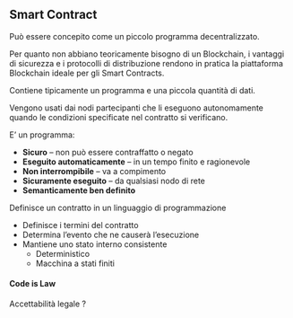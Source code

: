 ## Smart Contract

Può essere concepito come un piccolo programma decentralizzato.

Per quanto non abbiano teoricamente bisogno di un Blockchain, i vantaggi di sicurezza e i protocolli di distribuzione rendono in pratica la piattaforma Blockchain ideale per gli Smart Contracts.

Contiene tipicamente un programma e una piccola quantità di dati.

Vengono usati dai nodi partecipanti che li eseguono autonomamente quando le condizioni specificate nel contratto si verificano.

E’ un programma:
* **Sicuro** – non può essere contraffatto o negato
* **Eseguito automaticamente** – in un tempo finito e ragionevole
* **Non interrompibile** – va a compimento
* **Sicuramente eseguito** – da qualsiasi nodo di rete
* **Semanticamente ben definito**

Definisce un contratto in un linguaggio di programmazione
* Definisce i termini del contratto
* Determina l’evento che ne causerà l’esecuzione
* Mantiene uno stato interno consistente
    * Deterministico
    * Macchina a stati finiti

#### Code is Law

Accettabilità legale ?




